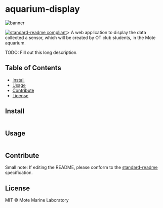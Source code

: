 # aquarium-display


![banner]()


[![standard-readme compliant](https://img.shields.io/badge/standard--readme-OK-green.svg?style=flat-square)](https://github.com/RichardLitt/standard-readme)> A web application to display the data collected a sensor, which will be created by OT club students, in the Mote aquarium.

TODO: Fill out this long description.

## Table of Contents

- [Install](#install)
- [Usage](#usage)
- [Contribute](#contribute)
- [License](#license)

## Install

```
```

## Usage

```
```

## Contribute



Small note: If editing the README, please conform to the [standard-readme](https://github.com/RichardLitt/standard-readme) specification.

## License

MIT © Mote Marine Laboratory
